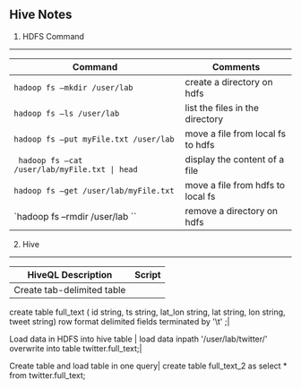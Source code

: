 ## Hive Notes

1. HDFS Command
---

Command|Comments|
 ----------- | ----------- |
`hadoop fs –mkdir /user/lab `| create a directory on hdfs|
`hadoop fs –ls /user/lab `| list the files in the directory
`hadoop fs –put myFile.txt /user/lab `| move a file from local fs to hdfs|
<code> hadoop fs –cat /user/lab/myFile.txt &#124; head </code>| display the content of a file|
`hadoop fs –get /user/lab/myFile.txt `| move a file from hdfs to local fs|
`hadoop fs –rmdir /user/lab ``| remove a directory on hdfs|

2. Hive
---

HiveQL Description | Script|
 ----------- | ----------- |
Create tab-delimited table|
create table full_text (
id string,
ts string,
lat_lon string,
lat string,
lon string,
tweet string)
row format delimited
fields terminated by '\t' ;|

Load data in HDFS into hive table | 
load data inpath '/user/lab/twitter/'
overwrite into table twitter.full_text;|

Create table and load table in one query|
create table full_text_2 as
select *
from twitter.full_text;
